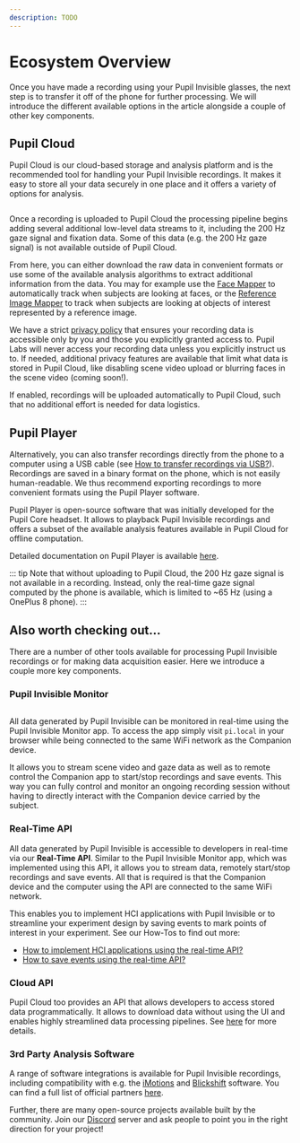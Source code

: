 ```yaml
---
description: TODO
---
```


# Ecosystem Overview

Once you have made a recording using your Pupil Invisible glasses, the next step is to transfer it off of the phone for further processing.
We will introduce the different available options in the article alongside a couple of other key components.

## Pupil Cloud
Pupil Cloud is our cloud-based storage and analysis platform and is the recommended tool for handling your Pupil Invisible recordings.
It makes it easy to store all your data securely in one place and it offers a variety of options for analysis.

<div class="pb-4" style="display:flex;justify-content:center;">
  <v-img
    :src="require('../../media/invisible/PL-Ecosystem-white.jpg')"
    max-width=80%
  >
  </v-img>
</div>

Once a recording is uploaded to Pupil Cloud the processing pipeline begins adding several additional low-level data streams to it, including the 200 Hz gaze signal and fixation data. Some of this data (e.g. the 200 Hz gaze signal) is not available outside of Pupil Cloud.

From here, you can either download the raw data in convenient formats or use some of the available analysis algorithms to extract additional information from the data. You may for example use the [Face Mapper]() to automatically track when subjects are looking at faces, or the [Reference Image Mapper]() to track when subjects are looking at objects of interest represented by a reference image.

We have a strict [privacy policy]() that ensures your recording data is accessible only by you and those you explicitly granted access to. Pupil Labs will never access your recording data unless you explicitly instruct us to. If needed, additional privacy features are available that limit what data is stored in Pupil Cloud, like disabling scene video upload or blurring faces in the scene video (coming soon!).

If enabled, recordings will be uploaded automatically to Pupil Cloud, such that no additional effort is needed for data logistics.


## Pupil Player
Alternatively, you can also transfer recordings directly from the phone to a computer using a USB cable (see [How to transfer recordings via USB?]()). Recordings are saved in a binary format on the phone, which is not easily human-readable. We thus recommend exporting recordings to more convenient formats using the Pupil Player software.

Pupil Player is open-source software that was initially developed for the Pupil Core headset. It allows to playback Pupil Invisible recordings and offers a subset of the available analysis features available in Pupil Cloud for offline computation.

Detailed documentation on Pupil Player is available [here]().

::: tip
Note that without uploading to Pupil Cloud, the 200 Hz gaze signal is not available in a recording. Instead, only the real-time gaze signal computed by the phone is available, which is limited to ~65 Hz (using a OnePlus 8 phone).
:::


## Also worth checking out...
There are a number of other tools available for processing Pupil Invisible recordings or for making data acquisition easier. Here we introduce a couple more key components.

### Pupil Invisible Monitor
<div style="display:flex;justify-content:center;" class="pb-4">
  <v-img
    :src="require('../../media/invisible/pi-monitor-app.jpg')"
    max-width=80%
  >
  </v-img>
</div>

All data generated by Pupil Invisible can be monitored in real-time using the Pupil Invisible Monitor app. To access the app simply visit `pi.local` in your browser while being connected to the same WiFi network as the Companion device.

It allows you to stream scene video and gaze data as well as to remote control the Companion app to start/stop recordings and save events. This way you can fully control and monitor an ongoing recording session without having to directly interact with the Companion device carried by the subject.

### Real-Time API
All data generated by Pupil Invisible is accessible to developers in real-time via our **Real-Time API**. Similar to the Pupil Invisible Monitor app, which was implemented using this API, it allows you to stream data, remotely start/stop recordings and save events. All that is required is that the Companion device and the computer using the API are connected to the same WiFi network.

This enables you to implement HCI applications with Pupil Invisible or to streamline your experiment design by saving events to mark points of interest in your experiment. See our How-Tos to find out more:
- [How to implement HCI applications using the real-time API?]()
- [How to save events using the real-time API?]()

### Cloud API
Pupil Cloud too provides an API that allows developers to access stored data programmatically. It allows to download data without using the UI and enables highly streamlined data processing pipelines. See [here]() for more details.

### 3rd Party Analysis Software
A range of software integrations is available for Pupil Invisible recordings, including compatibility with e.g. the [iMotions]() and [Blickshift]() software. You can find a full list of official partners [here](). 

Further, there are many open-source projects available built by the community. Join our [Discord](https://pupil-labs.com/chat) server and ask people to point you in the right direction for your project!